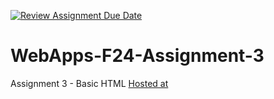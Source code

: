 [![Review Assignment Due Date](https://classroom.github.com/assets/deadline-readme-button-22041afd0340ce965d47ae6ef1cefeee28c7c493a6346c4f15d667ab976d596c.svg)](https://classroom.github.com/a/wPLY8jB2)
# WebApps-F24-Assignment-3
Assignment 3 - Basic HTML
 [Hosted at](https://ramdas132.github.io/44563-webapps-f24-assignment3-final-Ramdas132/)
